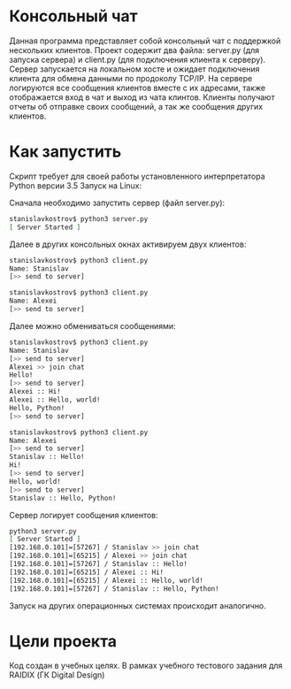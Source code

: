 # Консольный чат

Данная программа представляет собой консольный чат с поддержкой нескольких клиентов. Проект содержит два файла: server.py (для запуска сервера) и client.py (для подключения клиента к серверу). Сервер запускается на локальном хосте и ожидает подключения клиента для обмена данными по продоколу TCP/IP.
На сервере логируются все сообщения клиентов вместе с их адресами, также отображается вход в чат и выход из чата клинтов. Клиенты получают отчеты об отправке своих сообщений, а так же сообщения других клиентов.

# Как запустить

Скрипт требует для своей работы установленного интерпретатора Python версии 3.5
Запуск на Linux:

Сначала необходимо запустить сервер (файл server.py):

```bash
stanislavkostrov$ python3 server.py
[ Server Started ]
```
Далее в других консольных окнах активируем двух клиентов:

```bash
stanislavkostrov$ python3 client.py
Name: Stanislav
[>> send to server]
```
```bash
stanislavkostrov$ python3 client.py
Name: Alexei
[>> send to server]
```
Далее можно обмениваться сообщениями:

```bash
stanislavkostrov$ python3 client.py
Name: Stanislav
[>> send to server]
Alexei >> join chat
Hello!
[>> send to server]
Alexei :: Hi!
Alexei :: Hello, world!
Hello, Python!
[>> send to server]
```

```bash
stanislavkostrov$ python3 client.py
Name: Alexei
[>> send to server]
Stanislav :: Hello!
Hi!
[>> send to server]
Hello, world!
[>> send to server]
Stanislav :: Hello, Python!
```

Сервер логирует сообщения клиентов:

```bash
python3 server.py
[ Server Started ]
[192.168.0.101]=[57267] / Stanislav >> join chat
[192.168.0.101]=[65215] / Alexei >> join chat
[192.168.0.101]=[57267] / Stanislav :: Hello!
[192.168.0.101]=[65215] / Alexei :: Hi!
[192.168.0.101]=[65215] / Alexei :: Hello, world!
[192.168.0.101]=[57267] / Stanislav :: Hello, Python!
```
Запуск на других операционных системах происходит аналогично.

# Цели проекта

Код создан в учебных целях. В рамках учебного тестового задания для RAIDIX (ГК Digital Design)

